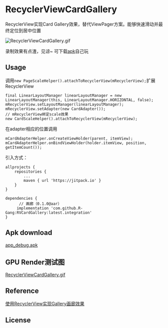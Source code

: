 # RecyclerViewCardGallery

RecyclerView实现Card Gallery效果，替代ViewPager方案。能够快速滑动并最终定位到居中位置

![RecyclerViewCardGallery.gif](https://github.com/R-Gang/RVCardGallery/blob/main/art/RecyclerViewCardGallery_blur.gif)

录制效果有点渣，见谅~ 可下载[apk](https://github.com/R-Gang/RVCardGallery/tree/main/art/app-debug.apk?raw=true)自己玩

## Usage

调用`new PageScaleHelper().attachToRecyclerView(mRecyclerView);`扩展RecyclerView
```
final LinearLayoutManager linearLayoutManager = new LinearLayoutManager(this, LinearLayoutManager.HORIZONTAL, false);
mRecyclerView.setLayoutManager(linearLayoutManager);
mRecyclerView.setAdapter(new CardAdapter());
// mRecyclerView绑定scale效果
new CardScaleHelper().attachToRecyclerView(mRecyclerView);
```

在adapter相应的位置调用
```
mCardAdapterHelper.onCreateViewHolder(parent, itemView);
mCardAdapterHelper.onBindViewHolder(holder.itemView, position, getItemCount());
```

引入方式：

    allprojects {
        repositories {
            ...
            maven { url 'https://jitpack.io' }
        }
    }

    dependencies {
          // 画廊（0.1.0@aar）
         implementation 'com.github.R-Gang:RVCardGallery:latest.integration'
    }

## Apk download
[app_debug.apk](https://github.com/R-Gang/RVCardGallery/tree/main/art/app-debug.apk?raw=true)

## GPU Render测试图
[RecyclerViewCardGallery.gif](https://github.com/R-Gang/RVCardGallery/tree/main/art/RecyclerViewCardGallery_GPU.gif)

## Reference
[使用RecyclerView实现Gallery画廊效果](http://huazhiyuan2008.github.io/2016/09/02/使用RecyclerView实现Gallery画廊效果)


## License
